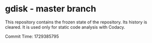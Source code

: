 # gdisk - master branch

This repository contains the frozen state of the repository.
Its history is cleared. It is used only for static code
analysis with Codacy.

Commit Time: 1729385795